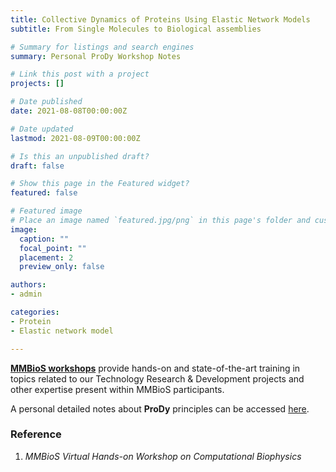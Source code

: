 ```yaml
---
title: Collective Dynamics of Proteins Using Elastic Network Models
subtitle: From Single Molecules to Biological assemblies

# Summary for listings and search engines
summary: Personal ProDy Workshop Notes

# Link this post with a project
projects: []

# Date published
date: 2021-08-08T00:00:00Z

# Date updated
lastmod: 2021-08-09T00:00:00Z

# Is this an unpublished draft?
draft: false

# Show this page in the Featured widget?
featured: false

# Featured image
# Place an image named `featured.jpg/png` in this page's folder and customize its options here.
image:
  caption: ""
  focal_point: ""
  placement: 2
  preview_only: false

authors:
- admin

categories:
- Protein
- Elastic network model

---
```


[**MMBioS workshops**](https://mmbios.pitt.edu/outreach/workshops) provide hands-on and state-of-the-art training in topics related to our Technology Research & Development projects and other expertise present within MMBioS participants.

A personal detailed notes about **ProDy** principles can be accessed [here](./ProDy.pdf).

  
### Reference

1.	_MMBioS Virtual Hands-on Workshop on Computational Biophysics_


